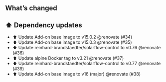 ## What’s changed

## ⬆️ Dependency updates

- ⬆️ Update Add-on base image to v15.0.2 @renovate (#34)
- ⬆️ Update Add-on base image to v15.0.3 @renovate (#35)
- ⬆️ Update reinhard-brandstaedter/solarflow-control to v0.76 @renovate (#36)
- ⬆️ Update alpine Docker tag to v3.21 @renovate (#37)
- ⬆️ Update reinhard-brandstaedter/solarflow-control to v0.77 @renovate (#39)
- ⬆️ Update Add-on base image to v16 (major) @renovate (#38)
